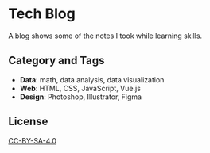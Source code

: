 # Tech Blog

A blog shows some of the notes I took while learning skills.

## Category and Tags

* **Data**: math, data analysis, data visualization
* **Web**: HTML, CSS, JavaScript, Vue.js
* **Design**: Photoshop, Illustrator, Figma

## License

[CC-BY-SA-4.0](https://creativecommons.org/licenses/by-sa/4.0/deed.en)